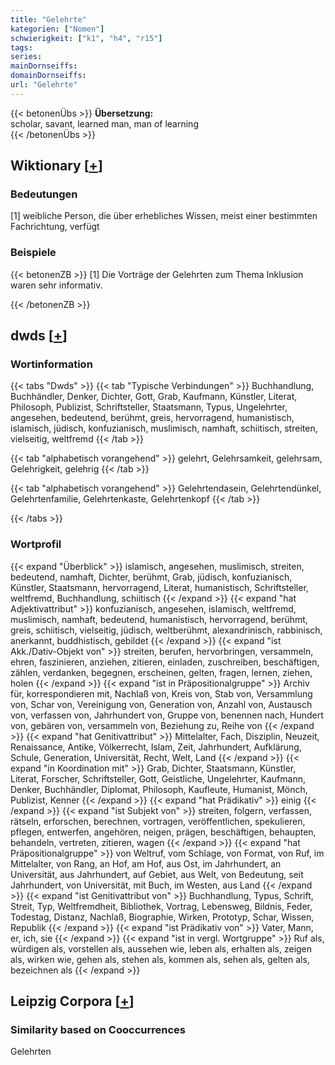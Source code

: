 ```yaml
---
title: "Gelehrte"
kategorien: ["Nomen"]
schwierigkeit: ["k1", "h4", "r15"]
tags:
series:
mainDornseiffs:
domainDornseiffs:
url: "Gelehrte"
---
```


{{< betonenÜbs >}}
**Übersetzung:**  
scholar, savant, learned man, man of learning  
{{< /betonenÜbs >}}

## Wiktionary [[+](https://de.wiktionary.org/wiki/Gelehrte)]

### Bedeutungen
[1] weibliche Person, die über erhebliches Wissen, meist einer bestimmten Fachrichtung, verfügt  

### Beispiele
{{< betonenZB >}}
[1] Die Vorträge der Gelehrten zum Thema Inklusion waren sehr informativ.  

{{< /betonenZB >}}


## dwds [[+](https://www.dwds.de/wb/Gelehrte)]

### Wortinformation
{{< tabs "Dwds" >}}
{{< tab "Typische Verbindungen" >}}
Buchhandlung, Buchhändler, Denker, Dichter, Gott, Grab, Kaufmann, Künstler, Literat, Philosoph, Publizist, Schriftsteller, Staatsmann, Typus, Ungelehrter, angesehen, bedeutend, berühmt, greis, hervorragend, humanistisch, islamisch, jüdisch, konfuzianisch, muslimisch, namhaft, schiitisch, streiten, vielseitig, weltfremd
{{< /tab >}}

{{< tab "alphabetisch vorangehend" >}}
gelehrt, Gelehrsamkeit, gelehrsam, Gelehrigkeit, gelehrig
{{< /tab >}}

{{< tab "alphabetisch vorangehend" >}}
Gelehrtendasein, Gelehrtendünkel, Gelehrtenfamilie, Gelehrtenkaste, Gelehrtenkopf
{{< /tab >}}

{{< /tabs >}}

### Wortprofil
{{< expand "Überblick" >}} islamisch, angesehen, muslimisch, streiten, bedeutend, namhaft, Dichter, berühmt, Grab, jüdisch, konfuzianisch, Künstler, Staatsmann, hervorragend, Literat, humanistisch, Schriftsteller, weltfremd, Buchhandlung, schiitisch {{< /expand >}}
{{< expand "hat Adjektivattribut" >}} konfuzianisch, angesehen, islamisch, weltfremd, muslimisch, namhaft, bedeutend, humanistisch, hervorragend, berühmt, greis, schiitisch, vielseitig, jüdisch, weltberühmt, alexandrinisch, rabbinisch, anerkannt, buddhistisch, gebildet {{< /expand >}}
{{< expand "ist Akk./Dativ-Objekt von" >}} streiten, berufen, hervorbringen, versammeln, ehren, faszinieren, anziehen, zitieren, einladen, zuschreiben, beschäftigen, zählen, verdanken, begegnen, erscheinen, gelten, fragen, lernen, ziehen, holen {{< /expand >}}
{{< expand "ist in Präpositionalgruppe" >}} Archiv für, korrespondieren mit, Nachlaß von, Kreis von, Stab von, Versammlung von, Schar von, Vereinigung von, Generation von, Anzahl von, Austausch von, verfassen von, Jahrhundert von, Gruppe von, benennen nach, Hundert von, gebären von, versammeln von, Beziehung zu, Reihe von {{< /expand >}}
{{< expand "hat Genitivattribut" >}} Mittelalter, Fach, Disziplin, Neuzeit, Renaissance, Antike, Völkerrecht, Islam, Zeit, Jahrhundert, Aufklärung, Schule, Generation, Universität, Recht, Welt, Land {{< /expand >}}
{{< expand "in Koordination mit" >}} Grab, Dichter, Staatsmann, Künstler, Literat, Forscher, Schriftsteller, Gott, Geistliche, Ungelehrter, Kaufmann, Denker, Buchhändler, Diplomat, Philosoph, Kaufleute, Humanist, Mönch, Publizist, Kenner {{< /expand >}}
{{< expand "hat Prädikativ" >}} einig {{< /expand >}}
{{< expand "ist Subjekt von" >}} streiten, folgern, verfassen, rätseln, erforschen, berechnen, vortragen, veröffentlichen, spekulieren, pflegen, entwerfen, angehören, neigen, prägen, beschäftigen, behaupten, behandeln, vertreten, zitieren, wagen {{< /expand >}}
{{< expand "hat Präpositionalgruppe" >}} von Weltruf, vom Schlage, von Format, von Ruf, im Mittelalter, von Rang, an Hof, am Hof, aus Ost, im Jahrhundert, an Universität, aus Jahrhundert, auf Gebiet, aus Welt, von Bedeutung, seit Jahrhundert, von Universität, mit Buch, im Westen, aus Land {{< /expand >}}
{{< expand "ist Genitivattribut von" >}} Buchhandlung, Typus, Schrift, Streit, Typ, Weltfremdheit, Bibliothek, Vortrag, Lebensweg, Bildnis, Feder, Todestag, Distanz, Nachlaß, Biographie, Wirken, Prototyp, Schar, Wissen, Republik {{< /expand >}}
{{< expand "ist Prädikativ von" >}} Vater, Mann, er, ich, sie {{< /expand >}}
{{< expand "ist in vergl. Wortgruppe" >}} Ruf als, würdigen als, vorstellen als, aussehen wie, leben als, erhalten als, zeigen als, wirken wie, gehen als, stehen als, kommen als, sehen als, gelten als, bezeichnen als {{< /expand >}}

## Leipzig Corpora [[+](https://corpora.uni-leipzig.de/en/res?word=Gelehrte&corpusId=deu_newscrawl-public_2018)]


### Similarity based on Cooccurrences
Gelehrten

